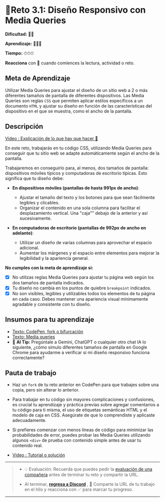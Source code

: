 # 🔹Reto 3.1: Diseño Responsivo con Media Queries

**Dificultad:** 🌻🌻

**Aprendizaje:** 🍯🍯🍯

**Tiempo:** ⏱⏱⏱

**Reacciona** con 👀 cuando comiences la lectura, actividad o reto.

## Meta de Aprendizaje

Utilizar Media Queries para ajustar el diseño de un sitio web a 2 o más diferentes tamaños de pantalla de diferentes dispositivos. Las Media Queries son reglas `CSS` que permiten aplicar estilos específicos a un documento `HTML` y ajustar su diseño en función de las características del dispositivo en el que se muestra, como el ancho de la pantalla.

## Descripción

[Video : Explicación de lo que hay que hacer 🌟]()

En este reto, trabajarás en tu código CSS, utilizando Media Queries para conseguir que tu sitio web se adapte automáticamente según el ancho de la pantalla.

Trabajaremos en conseguirlo para, al menos, dos tamaños de pantalla: dispositivos móviles típicos y computadoras de escritorio típicas. Esto significa que tu diseño debe:

- **En dispositivos móviles (pantallas de hasta 991px de ancho)**:
  
  - Ajustar el tamaño del texto y los botones para que sean fácilmente legibles y clicables.
  - Organizar el contenido en una sola columna para facilitar el desplazamiento vertical. Una "caja"" debajo de la anterior y así sucesivamente.

- **En computadoras de escritorio (pantallas de 992px de ancho en adelante)**:
  
  - Utilizar un diseño de varias columnas para aprovechar el espacio adicional.
  - Aumentar los márgenes y el espacio entre elementos para mejorar la legibilidad y la apariencia general.

**No cumples con la meta de aprendizaje si:**

- [x] No utilizas reglas Media Queries para ajustar tu página web según los dos tamaños de pantalla indicados.
- [x] Tu diseño no cambia en los puntos de quiebre `breakpoint` indicados.
- [x] No son visibles, legibles y utilizables todos los elementos de tu página en cada caso. Debes mantener una apariencia visual mínimamente agradable y consistente con tu diseño.

## Insumos para tu aprendizaje

- [Texto: CodePen, fork o bifurcación](https://laboratoria1.gitbook.io/codigom/curriculum_dev/topics/editors_codepen_fork)
- [Texto: Media queries](https://laboratoria1.gitbook.io/codigom/curriculum_dev/topics/css_media_queries)
- :robot: **AI Tip:** Pregúntale a Gemini, ChatGPT o cualquier otro chat IA lo siguiente, ¿cómo simulo diferentes tamaños de pantalla en Google Chrome para ayudarme a verificar si mi diseño responsivo funciona correctamente?

## Pauta de trabajo

- Haz un `fork` de tu reto anterior en CodePen para que trabajes sobre una copia, pero sin alterar lo anterior.

- Para trabajar en tu código sin mayores complicaciones y confusiones, es crucial tu aprendizaje y práctica previas sobre agregar comentarios a tu código para ti misma, el uso de etiquetas semánticas HTML y el modelo de caja en CSS. Asegúrate de que lo comprendiste y aplicaste adecuadamente.

- Si prefieres comenzar con menos líneas de código para minimizar las probabilidades de error, puedes probar las Media Queries utilizando algunos `<div>` de prueba con contenido simple antes de usar tu contenido real.

- [Video : Tutorial o solución]()

---

> - 💡 Evaluación: Recuerda que puedes pedir la [evaluación de una compañera](../curruculum_model/lea_model_06_assessment.md) antes de terminar tu reto y compartir la URL.
> 
> - Al terminar, [**regresa a Discord**](https://discord.com/channels/1209273049304666113/1215722209461542943) , 💬 Comparte la URL de tu trabajo en el hilo y reacciona con ✅ para marcar tu progreso.

---
